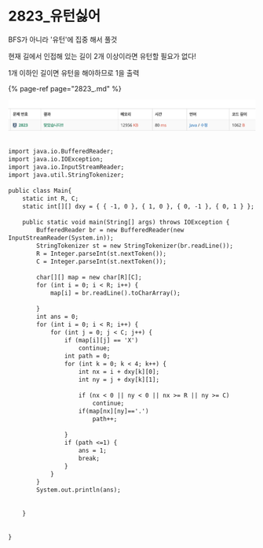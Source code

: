 # 2823\_유턴싫어

BFS가 아니라 '유턴'에 집중 해서 풀것

현재 길에서 인접해 있는 길이 2개 이상이라면 유턴할 필요가 없다!

1개 이하인 길이면 유턴을 해야하므로 1을 출력 

{% page-ref page="2823\_.md" %}

![](../.gitbook/assets/2020-09-01-11.04.19.png)

```text

import java.io.BufferedReader;
import java.io.IOException;
import java.io.InputStreamReader;
import java.util.StringTokenizer;

public class Main{
	static int R, C;
	static int[][] dxy = { { -1, 0 }, { 1, 0 }, { 0, -1 }, { 0, 1 } };

	public static void main(String[] args) throws IOException {
		BufferedReader br = new BufferedReader(new InputStreamReader(System.in));
		StringTokenizer st = new StringTokenizer(br.readLine());
		R = Integer.parseInt(st.nextToken());
		C = Integer.parseInt(st.nextToken());

		char[][] map = new char[R][C];
		for (int i = 0; i < R; i++) {
			map[i] = br.readLine().toCharArray();

		}
		int ans = 0;
		for (int i = 0; i < R; i++) {
			for (int j = 0; j < C; j++) {
				if (map[i][j] == 'X')
					continue;
				int path = 0;
				for (int k = 0; k < 4; k++) {
					int nx = i + dxy[k][0];
					int ny = j + dxy[k][1];

					if (nx < 0 || ny < 0 || nx >= R || ny >= C) 
						continue;
					if(map[nx][ny]=='.')
						path++;

				}
				if (path <=1) {
					ans = 1;
					break;
				}
			}
		}
		System.out.println(ans);


	}


}

```

